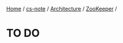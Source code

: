 [Home](https://mengxianbin.github.io) /
[cs-note](https://mengxianbin.github.io/cs-note/content) /
[Architecture](https://mengxianbin.github.io/cs-note/content/Architecture) /
[ZooKeeper](https://mengxianbin.github.io/cs-note/content/Architecture/ZooKeeper) /

# TO DO
